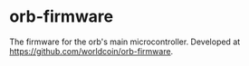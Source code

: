 # orb-firmware

The firmware for the orb's main microcontroller.
Developed at https://github.com/worldcoin/orb-firmware.

